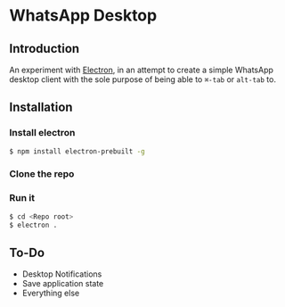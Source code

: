 # WhatsApp Desktop

## Introduction

An experiment with [Electron](http://electron.atom.io), in an attempt to create a simple WhatsApp desktop client with the sole purpose of being able to `⌘-tab` or `alt-tab` to.

## Installation

### Install electron
```bash
$ npm install electron-prebuilt -g
```
### Clone the repo

### Run it
```bash
$ cd <Repo root>
$ electron .
```

## To-Do

- Desktop Notifications
- Save application state
- Everything else
